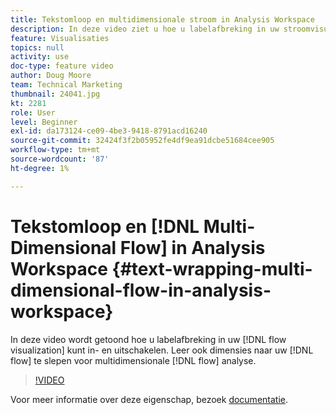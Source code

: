 ```yaml
---
title: Tekstomloop en multidimensionale stroom in Analysis Workspace
description: In deze video ziet u hoe u labelafbreking in uw stroomvisualisatie kunt in- en uitschakelen. Leer ook dimensies naar uw flow te slepen en neer te zetten voor multidimensionale flowanalyse.
feature: Visualisaties
topics: null
activity: use
doc-type: feature video
author: Doug Moore
team: Technical Marketing
thumbnail: 24041.jpg
kt: 2281
role: User
level: Beginner
exl-id: da173124-ce09-4be3-9418-8791acd16240
source-git-commit: 32424f3f2b05952fe4df9ea91dcbe51684cee905
workflow-type: tm+mt
source-wordcount: '87'
ht-degree: 1%

---
```


# Tekstomloop en [!DNL Multi-Dimensional Flow] in Analysis Workspace {#text-wrapping-multi-dimensional-flow-in-analysis-workspace}

In deze video wordt getoond hoe u labelafbreking in uw [!DNL flow visualization] kunt in- en uitschakelen. Leer ook dimensies naar uw [!DNL flow] te slepen voor multidimensionale [!DNL flow] analyse.

>[!VIDEO](https://video.tv.adobe.com/v/24041/?quality=12)

Voor meer informatie over deze eigenschap, bezoek [documentatie](https://marketing.adobe.com/resources/help/en_US/analytics/analysis-workspace/flow.html).
